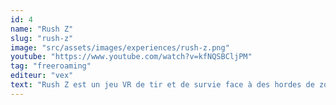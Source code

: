 ```yaml
---
id: 4
name: "Rush Z"
slug: "rush-z"
image: "src/assets/images/experiences/rush-z.png"
youtube: "https://www.youtube.com/watch?v=kfNQSBCljPM"
tag: "freeroaming"
editeur: "vex"
text: "Rush Z est un jeu VR de tir et de survie face à des hordes de zombies. Les joueurs, seuls ou en équipe (jusqu'à 6 participants), doivent résister à des vagues incessantes de morts-vivants dans une ambiance intense et immersive. Armé d'un arsenal varié, vous devrez abattre les zombies tout en gérant vos ressources et en utilisant l'environnement pour créer des défenses stratégiques."
---
```

